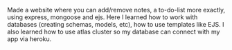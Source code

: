 Made a website where you can add/remove notes, a to-do-list more exactly, using express, mongoose and ejs. Here I learned how to work with databases (creating schemas, models, etc), how to use templates like EJS. I also learned how to use atlas cluster so my database can connect with my app via heroku.
